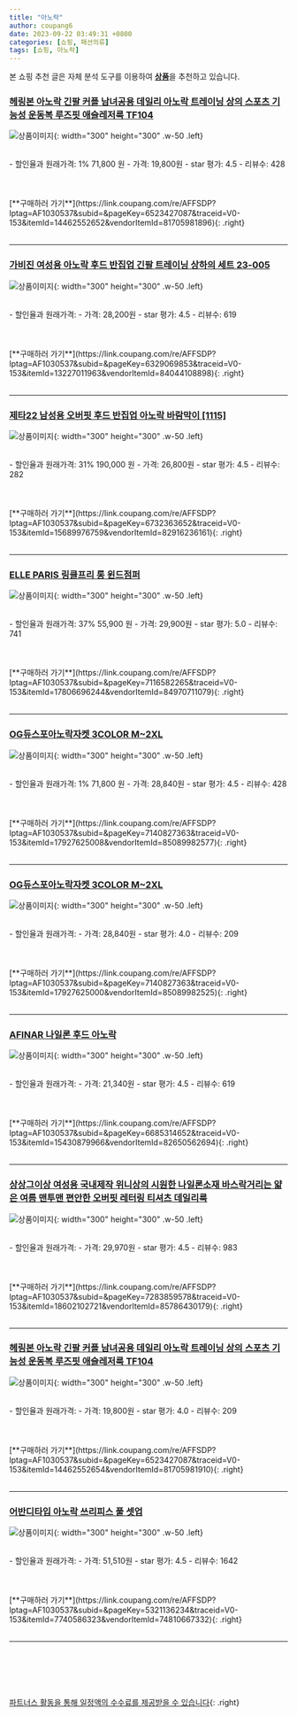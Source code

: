 ```yaml
---
title: "아노락"
author: coupang6
date: 2023-09-22 03:49:31 +0800
categories: [쇼핑, 패션의류]
tags: [쇼핑, 아노락]
---
```


본 쇼핑 추천 글은 자체 분석 도구를 이용하여 [**상품**](https://link.coupang.com/a/bao1ui)을 추천하고 있습니다.

### [헤링본 아노락 긴팔 커플 남녀공용 데일리 아노락 트레이닝 상의 스포츠 기능성 운동복 루즈핏 애슬레저룩 TF104](https://link.coupang.com/re/AFFSDP?lptag=AF1030537&subid=&pageKey=6523427087&traceid=V0-153&itemId=14462552652&vendorItemId=81705981896)

![상품이미지](https://thumbnail8.coupangcdn.com/thumbnails/remote/230x230ex/image/vendor_inventory/bfbb/e2b5858bac4589ce679ec497bc8f243d9a552692287263fbe84fa9fc6ef0.jpg){: width="300" height="300" .w-50 .left}


<br>
- 할인율과 원래가격: 1%  71,800   원
- 가격: 19,800원
- star 평가: 4.5
- 리뷰수: 428
<br>
<br>
<br>
<br>
[**구매하러 가기**](https://link.coupang.com/re/AFFSDP?lptag=AF1030537&subid=&pageKey=6523427087&traceid=V0-153&itemId=14462552652&vendorItemId=81705981896){: .right}
<br>
<br>

---

### [가비진 여성용 아노락 후드 반집업 긴팔 트레이닝 상하의 세트 23-005](https://link.coupang.com/re/AFFSDP?lptag=AF1030537&subid=&pageKey=6329069853&traceid=V0-153&itemId=13227011963&vendorItemId=84044108898)

![상품이미지](https://thumbnail8.coupangcdn.com/thumbnails/remote/230x230ex/image/vendor_inventory/7549/044b07a7f8e206dac133a806145d07e32dd72da530c82b42a51ef13915a9.jpg){: width="300" height="300" .w-50 .left}


<br>
- 할인율과 원래가격: 
- 가격: 28,200원
- star 평가: 4.5
- 리뷰수: 619
<br>
<br>
<br>
<br>
[**구매하러 가기**](https://link.coupang.com/re/AFFSDP?lptag=AF1030537&subid=&pageKey=6329069853&traceid=V0-153&itemId=13227011963&vendorItemId=84044108898){: .right}
<br>
<br>

---

### [제타22 남성용 오버핏 후드 반집업 아노락 바람막이 [1115]](https://link.coupang.com/re/AFFSDP?lptag=AF1030537&subid=&pageKey=6732363652&traceid=V0-153&itemId=15689976759&vendorItemId=82916236161)

![상품이미지](https://thumbnail8.coupangcdn.com/thumbnails/remote/230x230ex/image/vendor_inventory/bcdc/a7f1d246b619996ea102e89137dc518e237db134bedb617a04ef75c94e3d.jpg){: width="300" height="300" .w-50 .left}


<br>
- 할인율과 원래가격: 31%  190,000   원
- 가격: 26,800원
- star 평가: 4.5
- 리뷰수: 282
<br>
<br>
<br>
<br>
[**구매하러 가기**](https://link.coupang.com/re/AFFSDP?lptag=AF1030537&subid=&pageKey=6732363652&traceid=V0-153&itemId=15689976759&vendorItemId=82916236161){: .right}
<br>
<br>

---

### [ELLE PARIS 링클프리 롱 윈드점퍼](https://link.coupang.com/re/AFFSDP?lptag=AF1030537&subid=&pageKey=7116582265&traceid=V0-153&itemId=17806696244&vendorItemId=84970711079)

![상품이미지](https://thumbnail10.coupangcdn.com/thumbnails/remote/230x230ex/image/retail/images/2534560366574703-0e19fdbe-55d8-486e-ba29-2d096cc96772.jpg){: width="300" height="300" .w-50 .left}


<br>
- 할인율과 원래가격: 37%  55,900   원
- 가격: 29,900원
- star 평가: 5.0
- 리뷰수: 741
<br>
<br>
<br>
<br>
[**구매하러 가기**](https://link.coupang.com/re/AFFSDP?lptag=AF1030537&subid=&pageKey=7116582265&traceid=V0-153&itemId=17806696244&vendorItemId=84970711079){: .right}
<br>
<br>

---

### [OG듀스포아노락자켓 3COLOR M~2XL](https://link.coupang.com/re/AFFSDP?lptag=AF1030537&subid=&pageKey=7140827363&traceid=V0-153&itemId=17927625008&vendorItemId=85089982577)

![상품이미지](https://thumbnail10.coupangcdn.com/thumbnails/remote/230x230ex/image/vendor_inventory/4cf4/62585861564404ca703534212771f6cc10f8ffd9ec97c01e30b0639cb166.jpg){: width="300" height="300" .w-50 .left}


<br>
- 할인율과 원래가격: 1%  71,800   원
- 가격: 28,840원
- star 평가: 4.5
- 리뷰수: 428
<br>
<br>
<br>
<br>
[**구매하러 가기**](https://link.coupang.com/re/AFFSDP?lptag=AF1030537&subid=&pageKey=7140827363&traceid=V0-153&itemId=17927625008&vendorItemId=85089982577){: .right}
<br>
<br>

---

### [OG듀스포아노락자켓 3COLOR M~2XL](https://link.coupang.com/re/AFFSDP?lptag=AF1030537&subid=&pageKey=7140827363&traceid=V0-153&itemId=17927625000&vendorItemId=85089982525)

![상품이미지](https://thumbnail9.coupangcdn.com/thumbnails/remote/230x230ex/image/vendor_inventory/8ad4/50a7b1b60ea5d077ab1b9f5259dad902eb46e961d185b21a461d37f93e9f.jpg){: width="300" height="300" .w-50 .left}


<br>
- 할인율과 원래가격: 
- 가격: 28,840원
- star 평가: 4.0
- 리뷰수: 209
<br>
<br>
<br>
<br>
[**구매하러 가기**](https://link.coupang.com/re/AFFSDP?lptag=AF1030537&subid=&pageKey=7140827363&traceid=V0-153&itemId=17927625000&vendorItemId=85089982525){: .right}
<br>
<br>

---

### [AFINAR 나일론 후드 아노락](https://link.coupang.com/re/AFFSDP?lptag=AF1030537&subid=&pageKey=6685314652&traceid=V0-153&itemId=15430879966&vendorItemId=82650562694)

![상품이미지](https://thumbnail6.coupangcdn.com/thumbnails/remote/230x230ex/image/retail/images/1031697648130500-2bc26535-95bc-45f5-b725-a9cf897244c3.jpg){: width="300" height="300" .w-50 .left}


<br>
- 할인율과 원래가격: 
- 가격: 21,340원
- star 평가: 4.5
- 리뷰수: 619
<br>
<br>
<br>
<br>
[**구매하러 가기**](https://link.coupang.com/re/AFFSDP?lptag=AF1030537&subid=&pageKey=6685314652&traceid=V0-153&itemId=15430879966&vendorItemId=82650562694){: .right}
<br>
<br>

---

### [상상그이상 여성용 국내제작 위니상의 시원한 나일론소재 바스락거리는 얇은 여름 맨투맨 편안한 오버핏 레터링 티셔츠 데일리룩](https://link.coupang.com/re/AFFSDP?lptag=AF1030537&subid=&pageKey=7283859578&traceid=V0-153&itemId=18602102721&vendorItemId=85786430179)

![상품이미지](https://thumbnail6.coupangcdn.com/thumbnails/remote/230x230ex/image/vendor_inventory/462b/19e6a17102f3f3b5ce9b1d31d47c7e68b60708d5ba7230dc309bc2f50369.jpg){: width="300" height="300" .w-50 .left}


<br>
- 할인율과 원래가격: 
- 가격: 29,970원
- star 평가: 4.5
- 리뷰수: 983
<br>
<br>
<br>
<br>
[**구매하러 가기**](https://link.coupang.com/re/AFFSDP?lptag=AF1030537&subid=&pageKey=7283859578&traceid=V0-153&itemId=18602102721&vendorItemId=85786430179){: .right}
<br>
<br>

---

### [헤링본 아노락 긴팔 커플 남녀공용 데일리 아노락 트레이닝 상의 스포츠 기능성 운동복 루즈핏 애슬레저룩 TF104](https://link.coupang.com/re/AFFSDP?lptag=AF1030537&subid=&pageKey=6523427087&traceid=V0-153&itemId=14462552654&vendorItemId=81705981910)

![상품이미지](https://thumbnail9.coupangcdn.com/thumbnails/remote/230x230ex/image/vendor_inventory/6035/95c2757dc14880cf7b75b886e0069457152ec0f648b7015a70e937a790b7.jpg){: width="300" height="300" .w-50 .left}


<br>
- 할인율과 원래가격: 
- 가격: 19,800원
- star 평가: 4.0
- 리뷰수: 209
<br>
<br>
<br>
<br>
[**구매하러 가기**](https://link.coupang.com/re/AFFSDP?lptag=AF1030537&subid=&pageKey=6523427087&traceid=V0-153&itemId=14462552654&vendorItemId=81705981910){: .right}
<br>
<br>

---

### [어반디타입 아노락 쓰리피스 풀 셋업](https://link.coupang.com/re/AFFSDP?lptag=AF1030537&subid=&pageKey=5321136234&traceid=V0-153&itemId=7740586323&vendorItemId=74810667332)

![상품이미지](https://thumbnail8.coupangcdn.com/thumbnails/remote/230x230ex/image/rs_quotation_api/xpmpupnt/9c4522f392c24cd5aa5ec41e3c2fe44d.jpg){: width="300" height="300" .w-50 .left}


<br>
- 할인율과 원래가격: 
- 가격: 51,510원
- star 평가: 4.5
- 리뷰수: 1642
<br>
<br>
<br>
<br>
[**구매하러 가기**](https://link.coupang.com/re/AFFSDP?lptag=AF1030537&subid=&pageKey=5321136234&traceid=V0-153&itemId=7740586323&vendorItemId=74810667332){: .right}
<br>
<br>

---
<br><br><br><br><br> [파트너스 활동을 통해 일정액의 수수료를 제공받을 수 있습니다](https://link.coupang.com/a/bao1ui){: .right}